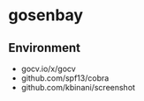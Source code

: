 # gosenbay

## Environment

- gocv.io/x/gocv
- github.com/spf13/cobra
- github.com/kbinani/screenshot

